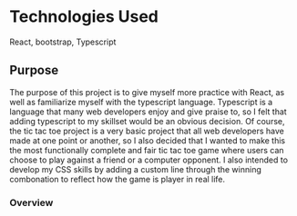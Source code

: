 # Technologies Used

React, bootstrap, Typescript

## Purpose

The purpose of this project is to give myself more practice with React, as well as familiarize myself with the typescript language. Typescript is a language that many web developers enjoy and give praise to, so I felt that adding typescript to my skillset would be an obvious decision. Of course, the tic tac toe project is a very basic project that all web developers have made at one point or another, so I also decided that I wanted to make this the most functionally complete and fair tic tac toe game where users can choose to play against a friend or a computer opponent. I also intended to develop my CSS skills by adding a custom line through the winning combonation to reflect how the game is player in real life.

### Overview

